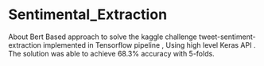 # Sentimental_Extraction
About Bert Based approach to solve the kaggle challenge tweet-sentiment-extraction implemented in Tensorflow pipeline , Using high level Keras API . The solution was able to achieve 68.3% accuracy with 5-folds.
